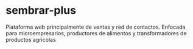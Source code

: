 # sembrar-plus
Plataforma web principalmente de ventas y red de contactos. Enfocada para microempresarios, productores de alimentos y transformadores de productos agricolas
